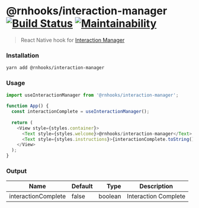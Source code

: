 # @rnhooks/interaction-manager [![Build Status](https://travis-ci.com/react-native-hooks/interaction-manager.svg?branch=master)](https://travis-ci.com/react-native-hooks/interaction-manager) [![Maintainability](https://api.codeclimate.com/v1/badges/f0b9609e95f519dd9276/maintainability)](https://codeclimate.com/github/react-native-hooks/interaction-manager/maintainability)

> React Native hook for [Interaction Manager](https://facebook.github.io/react-native/docs/interactionmanager#docsNav)

### Installation

```bash
yarn add @rnhooks/interaction-manager
```

### Usage

```js
import useInteractionManager from '@rnhooks/interaction-manager';

function App() {
  const interactionComplete = useInteractionManager();
  
  return (
    <View style={styles.container}>
      <Text style={styles.welcome}>@rnhooks/interaction-manager</Text>
      <Text style={styles.instructions}>{interactionComplete.toString()}</Text>
    </View>
  );
}

```

### Output

| Name                | Default | Type     | Description          |
| ------------------- | :------ | --------:| -------------------- |
| interactionComplete | false   | boolean  | Interaction Complete |
